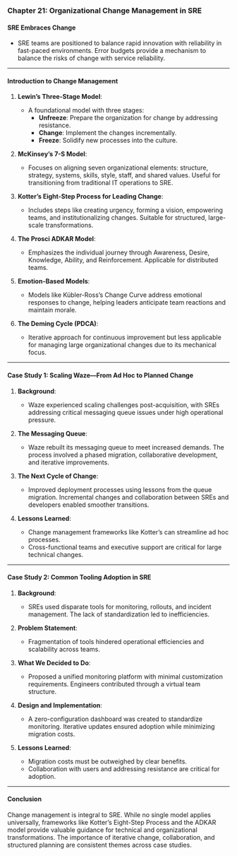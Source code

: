 ### Chapter 21: Organizational Change Management in SRE

#### **SRE Embraces Change**
- SRE teams are positioned to balance rapid innovation with reliability in fast-paced environments. Error budgets provide a mechanism to balance the risks of change with service reliability.

---

#### **Introduction to Change Management**

1. **Lewin’s Three-Stage Model**:
   - A foundational model with three stages:
     - **Unfreeze**: Prepare the organization for change by addressing resistance.
     - **Change**: Implement the changes incrementally.
     - **Freeze**: Solidify new processes into the culture.

2. **McKinsey’s 7-S Model**:
   - Focuses on aligning seven organizational elements: structure, strategy, systems, skills, style, staff, and shared values. Useful for transitioning from traditional IT operations to SRE.

3. **Kotter’s Eight-Step Process for Leading Change**:
   - Includes steps like creating urgency, forming a vision, empowering teams, and institutionalizing changes. Suitable for structured, large-scale transformations.

4. **The Prosci ADKAR Model**:
   - Emphasizes the individual journey through Awareness, Desire, Knowledge, Ability, and Reinforcement. Applicable for distributed teams.

5. **Emotion-Based Models**:
   - Models like Kübler-Ross’s Change Curve address emotional responses to change, helping leaders anticipate team reactions and maintain morale.

6. **The Deming Cycle (PDCA)**:
   - Iterative approach for continuous improvement but less applicable for managing large organizational changes due to its mechanical focus.

---

#### **Case Study 1: Scaling Waze—From Ad Hoc to Planned Change**

1. **Background**:
   - Waze experienced scaling challenges post-acquisition, with SREs addressing critical messaging queue issues under high operational pressure.

2. **The Messaging Queue**:
   - Waze rebuilt its messaging queue to meet increased demands. The process involved a phased migration, collaborative development, and iterative improvements.

3. **The Next Cycle of Change**:
   - Improved deployment processes using lessons from the queue migration. Incremental changes and collaboration between SREs and developers enabled smoother transitions.

4. **Lessons Learned**:
   - Change management frameworks like Kotter’s can streamline ad hoc processes.
   - Cross-functional teams and executive support are critical for large technical changes.

---

#### **Case Study 2: Common Tooling Adoption in SRE**

1. **Background**:
   - SREs used disparate tools for monitoring, rollouts, and incident management. The lack of standardization led to inefficiencies.

2. **Problem Statement**:
   - Fragmentation of tools hindered operational efficiencies and scalability across teams.

3. **What We Decided to Do**:
   - Proposed a unified monitoring platform with minimal customization requirements. Engineers contributed through a virtual team structure.

4. **Design and Implementation**:
   - A zero-configuration dashboard was created to standardize monitoring. Iterative updates ensured adoption while minimizing migration costs.

5. **Lessons Learned**:
   - Migration costs must be outweighed by clear benefits.
   - Collaboration with users and addressing resistance are critical for adoption.

---

#### **Conclusion**
Change management is integral to SRE. While no single model applies universally, frameworks like Kotter’s Eight-Step Process and the ADKAR model provide valuable guidance for technical and organizational transformations. The importance of iterative change, collaboration, and structured planning are consistent themes across case studies.